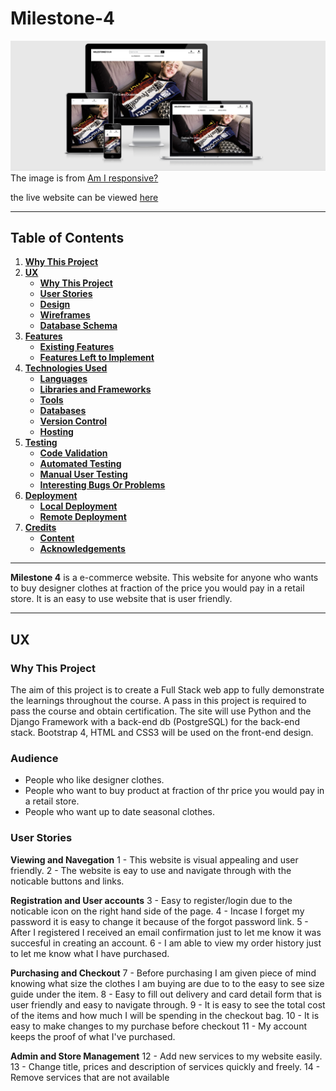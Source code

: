 # Milestone-4
![alt text](media/read-me/responsive.jpg "Responsive Image")  
The image is from [Am I responsive?](http://ami.responsivedesign.is/)

the live website can be viewed [here](https://mls4-eb.herokuapp.com/)     

---
## Table of Contents
1. [**Why This Project**](#why-this-project) 
2. [**UX**](#ux)
    - [**Why This Project**](#why-this-project) 
    - [**User Stories**](#user-stories)
    - [**Design**](#desing)
    - [**Wireframes**](#wireframes)
    - [**Database Schema**](#database-schema)
3. [**Features**](#features)
    - [**Existing Features**](#existing-features)
    - [**Features Left to Implement**](#features-left-to-implement)
4. [**Technologies Used**](#technologies-used)
    - [**Languages**](#languages)
    - [**Libraries and Frameworks**](#libraries-and-frameworks)
    - [**Tools**](#tools)
    - [**Databases**](#databases)
    - [**Version Control**](#version-control)
    - [**Hosting**](#hosting)
5. [**Testing**](#testing)
    - [**Code Validation**](#code-validation)
    - [**Automated Testing**](#automated-testing)
    - [**Manual User Testing**](#manual-user-testing)
    - [**Interesting Bugs Or Problems**](#interesting-bugs-or-problems)
6. [**Deployment**](#deployment)
    - [**Local Deployment**](#local-deployment)
    - [**Remote Deployment**](#remote-deployment)
7. [**Credits**](#credits)
    - [**Content**](#content)
    - [**Acknowledgements**](#acknowledgements)
---

**Milestone 4** is a e-commerce website. 
This website for anyone who wants to buy designer clothes at fraction of the price you would pay in a retail store. It is an easy to use website that is user friendly.

---

## UX
### Why This Project
The aim of this project is to create a Full Stack web app to fully demonstrate the learnings throughout the course. 
A pass in this project is required to pass the course and obtain certification. 
The site will use Python and the Django Framework with a back-end db (PostgreSQL) for the back-end stack. 
Bootstrap 4, HTML and CSS3 will be used on the front-end design.
### Audience
- People who like designer clothes.
- People who want to buy product at fraction of thr price you would pay in a retail store.
- People who want up to date seasonal clothes.

### User Stories 
 **Viewing and Navegation** 
1 - This website is visual appealing and user friendly.
2 - The website is eay to use and navigate through with the noticable buttons and links.

**Registration and User accounts** 
3 - Easy to register/login due to the noticable icon on the right hand side of the page.
4 - Incase I forget my password it is easy to change it because of the forgot password link.
5 - After I registered I received an email confirmation just to let me know it was succesful in creating an account.
6 - I am able to view my order history just to let me know what I have purchased.

**Purchasing and Checkout**
7 -	Before purchasing I am given piece of mind knowing what size the clothes I am buying are due to to the easy to see size guide under the item.
8 - Easy to fill out delivery and card detail form that is user friendly and easy to navigate through.
9 - It is easy to see the total cost of the items and how much I will be spending in the checkout bag.
10 - It is easy to make changes to my purchase before checkout
11 - My account keeps the proof of what I've purchased.

**Admin and Store Management** 
12 - Add new services to my website easily.
13 - Change title, prices and description of services quickly and freely.
14 - Remove services that are not available
